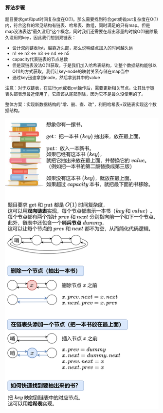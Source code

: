 ### 算法步骤

题目要求get和put时间复杂度在O(1)。那么需要找到符合get或者put复杂度在O(1)内，符合这样的常见结构有链表、哈希表、数组，同时满足的只有map。但是map没法表达"最久没用"这个概念，同时我们还需要在超出容量的时候O(1)删除最久没用的key，因此我们想到双链表：

* 设计双向链表list，越靠近头部，那么说明结点加入的时间越久远
* n1 <=> n2 <=> n3 <=> n4 <=> n5
* capacity代表链表的节点总数
* 但是双链表没法O(1)获取，于是我们加入哈希表结构，让整个数据结构能够以O(1)的方式获取。我们让key-node的映射关系存储在map当中
* 通过key迅速拿到node，然后拿到其中的value

注意：对于双链表，在进行get或者put操作后，需要更新相关节点，让其处于链表头部表示最近使用了，它应该从尾部删除，因为它不是最久没使用的了。

整体方案：实现新数据结构的"增、删、查、改"，利用哈希表+双链表实现这个数据结构。

![LRU缓存](../images/146.LRU缓存.png)